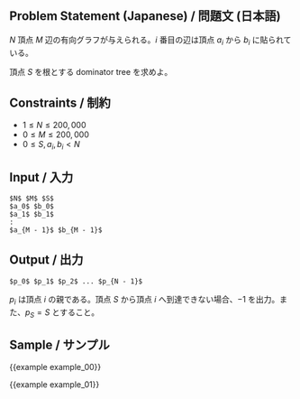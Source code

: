 Problem Statement (Japanese) / 問題文 (日本語)
---------

$N$ 頂点 $M$ 辺の有向グラフが与えられる。$i$ 番目の辺は頂点 $a_i$ から $b_i$ に貼られている。

頂点 $S$ を根とする dominator tree を求めよ。


Constraints / 制約
---------

- $1 \leq N \leq 200,000$
- $0 \leq M \leq 200,000$
- $0 \leq S, a_i, b_i < N$

Input / 入力
---------

~~~
$N$ $M$ $S$
$a_0$ $b_0$
$a_1$ $b_1$
:
$a_{M - 1}$ $b_{M - 1}$
~~~

Output / 出力
---------

~~~
$p_0$ $p_1$ $p_2$ ... $p_{N - 1}$
~~~

$p_i$ は頂点 $i$ の親である。頂点 $S$ から頂点 $i$ へ到達できない場合、$-1$ を出力。また、$p_S = S$ とすること。


Sample / サンプル
---------

{{example example_00}}

{{example example_01}}

